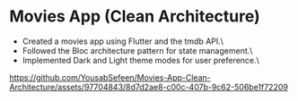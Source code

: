 # Movies App (Clean Architecture)

- Created a movies app using Flutter and the tmdb API.\
- Followed the Bloc architecture pattern for state management.\
- Implemented Dark and Light theme modes for user preference.\
  


https://github.com/YousabSefeen/Movies-App-Clean-Architecture/assets/97704843/8d7d2ae8-c00c-407b-9c62-506be1f72209



